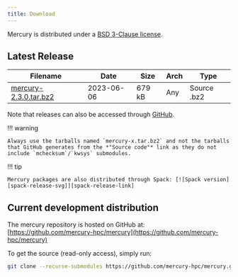 ```yaml
---
title: Download
---
```


Mercury is distributed under a [BSD 3-Clause license][license].

## Latest Release

Filename                           | Date       | Size    | Arch | Type
---------------------------------- | ---------- | ------- | ---- | -----------
[mercury-2.3.0.tar.bz2][2.3.0] | 2023-06-06 | 679 kB  | Any  | Source .bz2

Note that releases can also be accessed through [GitHub][gh-releases].

!!! warning

    Always use the tarballs named `mercury-x.tar.bz2` and not the tarballs that GitHub generates from the *"Source code"* link as they do not include `mchecksum`/`kwsys` submodules.

!!! tip

    Mercury packages are also distributed through Spack: [![Spack version][spack-release-svg]][spack-release-link]

## Current development distribution

The mercury repository is hosted on GitHub at:
[https://github.com/mercury-hpc/mercury](https://github.com/mercury-hpc/mercury)

To get the source (read-only access), simply run:
```bash
git clone --recurse-submodules https://github.com/mercury-hpc/mercury.git 
```

[license]: https://github.com/mercury-hpc/mercury/blob/master/LICENSE.txt
[2.3.0]: https://github.com/mercury-hpc/mercury/releases/download/v2.3.0/mercury-2.3.0.tar.bz2
[gh-releases]: https://github.com/mercury-hpc/mercury/releases
[spack-release-svg]: https://img.shields.io/spack/v/mercury.svg?style=plastic
[spack-release-link]: https://spack.readthedocs.io/en/latest/package_list.html#mercury
